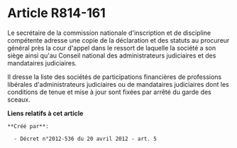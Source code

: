 # Article R814-161

Le secrétaire de la commission nationale d'inscription et de discipline compétente adresse une copie de la déclaration et des
statuts au procureur général près la cour d'appel dans le ressort de laquelle la société a son siège ainsi qu'au Conseil
national des administrateurs judiciaires et des mandataires judiciaires. 

Il dresse la liste des sociétés de participations financières de professions libérales d'administrateurs judiciaires ou de
mandataires judiciaires dont les conditions de tenue et mise à jour sont fixées par arrêté du garde des sceaux.

**Liens relatifs à cet article**

	**Créé par**:

	  - Décret n°2012-536 du 20 avril 2012 - art. 5
